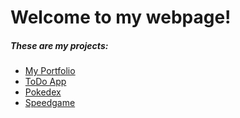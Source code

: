# Welcome to my webpage!
##### These are my projects:
- [My Portfolio](https://linhle2307.github.io/Linh_Le_portfolio/index.html)
- [ToDo App](https://linhle2307.github.io/My_Todo_List/index.html)
- [Pokedex](https://linhle2307.github.io/Pokedex/index.html)
- [Speedgame](https://linhle2307.github.io/REACT22K_speedgame_JS/index.html)

<!--##### GitHub about git pages:
You can use the [editor on GitHub](https://github.com/silmu/silmu.github.io/edit/main/index.md) to maintain and preview the content for your website in Markdown files.
Whenever you commit to this repository, GitHub Pages will run [Jekyll](https://jekyllrb.com/) to rebuild the pages in your site, from the content in your Markdown files.
### Markdown
Markdown is a lightweight and easy-to-use syntax for styling your writing. It includes conventions for
```markdown
Syntax highlighted code block
# Header 1
## Header 2
### Header 3
- Bulleted
- List
1. Numbered
2. List
**Bold** and _Italic_ and `Code` text
[Link](url) and ![Image](src)
```
For more details see [Basic writing and formatting syntax](https://docs.github.com/en/github/writing-on-github/getting-started-with-writing-and-formatting-on-github/basic-writing-and-formatting-syntax).
### Jekyll Themes
Your Pages site will use the layout and styles from the Jekyll theme you have selected in your [repository settings](https://github.com/silmu/silmu.github.io/settings/pages). The name of this theme is saved in the Jekyll `_config.yml` configuration file.
### Support or Contact
Having trouble with Pages? Check out our [documentation](https://docs.github.com/categories/github-pages-basics/) or [contact support](https://support.github.com/contact) and we’ll help you sort it out.-->
